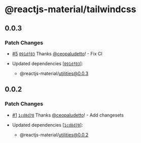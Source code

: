 # @reactjs-material/tailwindcss

## 0.0.3

### Patch Changes

- [#5](https://github.com/ceopaludetto/react-material/pull/5) [`091df03`](https://github.com/ceopaludetto/react-material/commit/091df030302c60906fe5ba2bd964147bffe11381) Thanks [@ceopaludetto](https://github.com/ceopaludetto)! - Fix CI

- Updated dependencies [[`091df03`](https://github.com/ceopaludetto/react-material/commit/091df030302c60906fe5ba2bd964147bffe11381)]:
  - @reactjs-material/utilities@0.0.3

## 0.0.2

### Patch Changes

- [#1](https://github.com/ceopaludetto/react-material/pull/1) [`1cd8d70`](https://github.com/ceopaludetto/react-material/commit/1cd8d70d6d689efd6399e5e274979e7c15f02b75) Thanks [@ceopaludetto](https://github.com/ceopaludetto)! - Add changesets

- Updated dependencies [[`1cd8d70`](https://github.com/ceopaludetto/react-material/commit/1cd8d70d6d689efd6399e5e274979e7c15f02b75)]:
  - @reactjs-material/utilities@0.0.2
